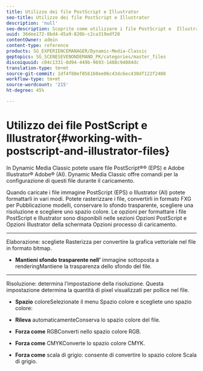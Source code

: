 ```yaml
---
title: Utilizzo dei file PostScript e Illustrator
seo-title: Utilizzo dei file PostScript e Illustrator
description: 'null'
seo-description: Scoprite come utilizzare i file PostScript e  Illustrator.
uuid: 36dee172-8bd4-45a9-820b-c2ca319edf20
contentOwner: admin
content-type: reference
products: SG_EXPERIENCEMANAGER/Dynamic-Media-Classic
geptopics: SG_SCENESEVENONDEMAND_PK/categories/master_files
discoiquuid: c04c1331-8d94-449b-9693-1488c94084dc
translation-type: tm+mt
source-git-commit: 1df4f88ef856160ee06c43dc6ec430df122f2408
workflow-type: tm+mt
source-wordcount: '215'
ht-degree: 45%

---
```



# Utilizzo dei file PostScript e Illustrator{#working-with-postscript-and-illustrator-files}

In Dynamic Media Classic potete usare  file PostScript®® (EPS) e  Adobe Illustrator®  Adobe® (AI). Dynamic Media Classic offre comandi per la configurazione di questi file durante il caricamento.

Quando caricate i file immagine PostScript (EPS) o Illustrator (AI) potete formattarli in vari modi. Potete rasterizzare i file, convertirli in formato FXG per Pubblicazione modelli, conservare lo sfondo trasparente, scegliere una risoluzione e scegliere uno spazio colore. Le opzioni per formattare i file PostScript e Illustrator sono disponibili nelle sezioni Opzioni PostScript e Opzioni Illustrator della schermata Opzioni processo di caricamento.

* ****
Elaborazione: scegliete Rasterizza per convertire la grafica vettoriale nel file in formato bitmap.

* **Mantieni sfondo trasparente nell’**
immagine sottoposta a renderingMantiene la trasparenza dello sfondo del file.

* ****
Risoluzione: determina l’impostazione della risoluzione. Questa impostazione determina la quantità di pixel visualizzati per pollice nel file.

* **Spazio**
coloreSelezionate il menu Spazio colore e scegliete uno spazio colore:

* **Rileva**
automaticamenteConserva lo spazio colore del file.

* **Forza come**
RGBConverti nello spazio colore RGB.

* **Forza come**
CMYKConverte lo spazio colore CMYK.

* **Forza come**
scala di grigio: consente di convertire lo spazio colore Scala di grigio.
